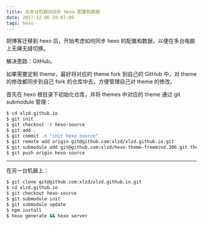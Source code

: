 ```yaml
---
title: 在多台机器间同步 Hexo 配置和数据
date: 2017-12-06 20:07:09
tags: hexo
---
```


把博客迁移到 hexo 后，开始考虑如何同步 hexo 的配置和数据，以便在多台电脑上无痛无缝切换。

解决思路：GitHub。

如果需要定制 theme，最好将对应的 theme fork 到自己的 GitHub 中，对 theme 的修改都同步到自己 fork 的仓库中去。方便管理自己对 theme 的修改。

首先在 hexo 根目录下初始化仓库，并将 themes 中对应的 theme 通过 git submodule 管理：

```bash
$ cd xlzd.github.io
$ git init
$ git checkout -b hexo-source
$ git add .
$ git commit -m "init hexo source"
$ git remote add origin git@github.com:xlzd/xlzd.github.io.git
$ git submodule add git@github.com:xlzd/hexo-theme-freemind.386.git themes/freemind.386
$ git push origin hexo-source
```

---

在另一台机器上：

```bash
$ git clone git@github.com:xlzd/xlzd.github.io.git
$ cd xlzd.github.io
$ git checkout hexo-source
$ git submodule init
$ git submodule update
$ npm install
$ hexo generate && hexo server
```
